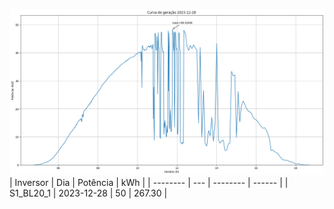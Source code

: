 ![My Image](28_12_2023-S1_BL20_1.png)
| Inversor | Dia | Potência | kWh    |
| -------- | --- | -------- | ------ |
| S1_BL20_1       | 2023-12-28  | 50       | 267.30 |
